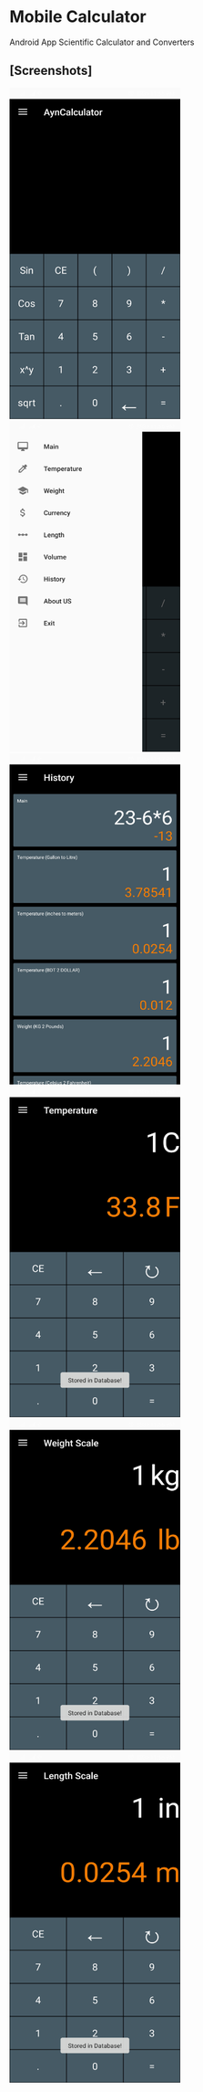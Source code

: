 # Mobile Calculator
 Android App Scientific Calculator and Converters
## [Screenshots]
<img src="Screenshots/Screenshot_1.jpg" width="300" height="580"/> <img src="Screenshots/Screenshot_2.jpg" width="300" height="580"/> 
<img src="Screenshots/Screenshot_10.jpg" width="300" height="580"/> <img src="Screenshots/Screenshot_3.jpg" width="300" height="580"/> 
<img src="Screenshots/Screenshot_5.jpg" width="300" height="580"/> <img src="Screenshots/Screenshot_8.jpg" width="300" height="580"/>
